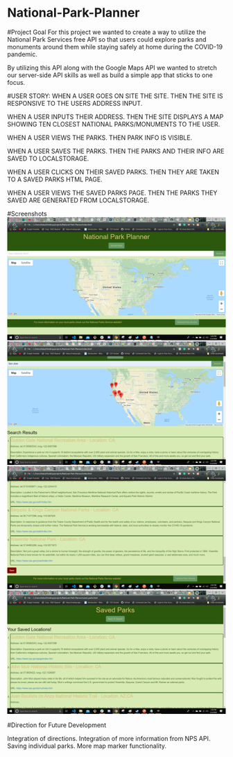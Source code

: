 # National-Park-Planner

#Project Goal
For this project we wanted to create a way to utilize the National Park Services free API so that users could explore parks and monuments around them while staying safely at home during the COVID-19 pandemic.

By utilizing this API along with the Google Maps API we wanted to stretch our server-side API skills as well as build a simple app that sticks to one focus.

#USER STORY:
WHEN A USER GOES ON SITE THE SITE. 
THEN THE SITE IS RESPONSIVE TO THE USERS ADDRESS INPUT.

WHEN A USER INPUTS THEIR ADDRESS.
THEN THE SITE DISPLAYS A MAP SHOWING TEN CLOSEST NATIONAL PARKS/MONUMENTS TO THE USER.

WHEN A USER VIEWS THE PARKS.
THEN PARK INFO IS VISIBLE.

WHEN A USER SAVES THE PARKS.
THEN THE PARKS AND THEIR INFO ARE SAVED TO LOCALSTORAGE.

WHEN A USER CLICKS ON THEIR SAVED PARKS.
THEN THEY ARE TAKEN TO A SAVED PARKS HTML PAGE.

WHEN A USER VIEWS THE SAVED PARKS PAGE.
THEN THE PARKS THEY SAVED ARE GENERATED FROM LOCALSTORAGE.

#Screenshots
![](https://github.com/bskutivan/National-Park-Planner/blob/master/assets/images/Screenshot1.png)
![](https://github.com/bskutivan/National-Park-Planner/blob/master/assets/images/Screenshot2.png)
![](https://github.com/bskutivan/National-Park-Planner/blob/master/assets/images/Screenshot3.png) 
![](https://github.com/bskutivan/National-Park-Planner/blob/master/assets/images/Screenshot4.png) 


#Direction for Future Development

Integration of directions.
Integration of more information from NPS API.
Saving individual parks.
More map marker functionality.
